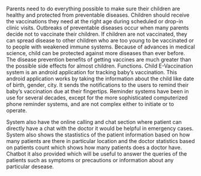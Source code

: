 Parents need to do everything possible to make sure their children are healthy and protected from preventable diseases. Children should receive the vaccinations they need at the right age during scheduled or drop-in clinic visits. Outbreaks of preventable diseases occur when many parents decide not to vaccinate their children. If children are not vaccinated, they can spread disease to other children who are too young to be vaccinated or to people with weakened immune systems. Because of advances in medical science, child can be protected against more diseases than ever before. The disease prevention benefits of getting vaccines are much greater than the possible side effects for almost children. Functions. Child E-Vaccination system is an android application for tracking baby’s vaccination. This android application works by taking the information about the child like date of birth, gender, city. It sends the notifications to the users to remind their baby’s vaccination due at their fingertips. Reminder systems have been in use for several decades, except for the more sophisticated computerized phone reminder systems, and are not complex either to initiate or to operate. 

System also have the online calling and chat section where patient can directly have a chat with the doctor it would be helpful in emergency cases. System also shows the stastistics of the patient information based on how many patients are there in particular location and the doctor statistics based on patients count which shows how many patients does a doctor have. Chatbot it also provided which will be useful to answer the queries of the patients such as symptoms or precautions or information about any particular desease. 
 